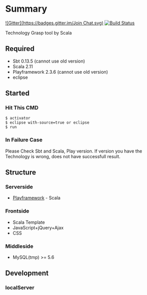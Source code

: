 # Summary
[![Gitter](https://badges.gitter.im/Join Chat.svg)](https://gitter.im/pollseed/techgraspfy?utm_source=badge&utm_medium=badge&utm_campaign=pr-badge&utm_content=badge)
[![Build Status](https://travis-ci.org/pollseed/techgraspfy.svg)](https://travis-ci.org/pollseed/techgraspfy)

Technology Grasp tool by Scala

## Required
* Sbt 0.13.5 (cannot use old version)
* Scala 2.11
* Playframework 2.3.6 (cannot use old version)
* eclipse
 
## Started

### Hit This CMD

```
$ activator
$ eclipse with-source=true or eclipse
$ run
```
### In Failure Case
Please Check Sbt and Scala, Play version. If version you have the Technology is wrong, does not have successfull result.

## Structure

### Serverside
* [Playframework](https://www.playframework.com/) - Scala

### Frontside
* Scala Template
* JavaScript+jQuery+Ajax
* CSS
 
### Middleside
* MySQL(tmp) >= 5.6

## Development

### localServer
